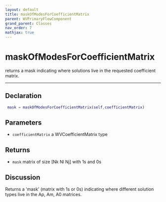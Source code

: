 ```yaml
---
layout: default
title: maskOfModesForCoefficientMatrix
parent: WVPrimaryFlowComponent
grand_parent: Classes
nav_order: 7
mathjax: true
---
```


#  maskOfModesForCoefficientMatrix

returns a mask indicating where solutions live in the requested coefficient matrix.


---

## Declaration
```matlab
 mask = maskOfModesForCoefficientMatrix(self,coefficientMatrix)
```
## Parameters
+ `coefficientMatrix`  a WVCoefficientMatrix type

## Returns
+ `mask`  matrix of size [Nk Nl Nj] with 1s and 0s

## Discussion

  Returns a 'mask' (matrix with 1s or 0s) indicating where
  different solution types live in the Ap, Am, A0 matrices.
 
        
